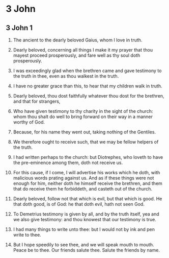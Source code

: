 # 3 John

## 3 John 1

1. The ancient to the dearly beloved Gaius, whom I love in truth.

2. Dearly beloved, concerning all things I make it my prayer that thou mayest proceed prosperously, and fare well as thy soul doth prosperously.

3. I was exceedingly glad when the brethren came and gave testimony to the truth in thee, even as thou walkest in the truth.

4. I have no greater grace than this, to hear that my children walk in truth.

5. Dearly beloved, thou dost faithfully whatever thou dost for the brethren, and that for strangers,

6. Who have given testimony to thy charity in the sight of the church: whom thou shalt do well to bring forward on their way in a manner worthy of God.

7. Because, for his name they went out, taking nothing of the Gentiles.

8. We therefore ought to receive such, that we may be fellow helpers of the truth.

9. I had written perhaps to the church: but Diotrephes, who loveth to have the pre-eminence among them, doth not receive us.

10. For this cause, if I come, I will advertise his works which he doth, with malicious words prating against us. And as if these things were not enough for him, neither doth he himself receive the brethren, and them that do receive them he forbiddeth, and casteth out of the church.

11. Dearly beloved, follow not that which is evil, but that which is good. He that doth good, is of God: he that doth evil, hath not seen God.

12. To Demetrius testimony is given by all, and by the truth itself, yea and we also give testimony: and thou knowest that our testimony is true.

13. I had many things to write unto thee: but I would not by ink and pen write to thee.

14. But I hope speedily to see thee, and we will speak mouth to mouth. Peace be to thee. Our friends salute thee. Salute the friends by name.

